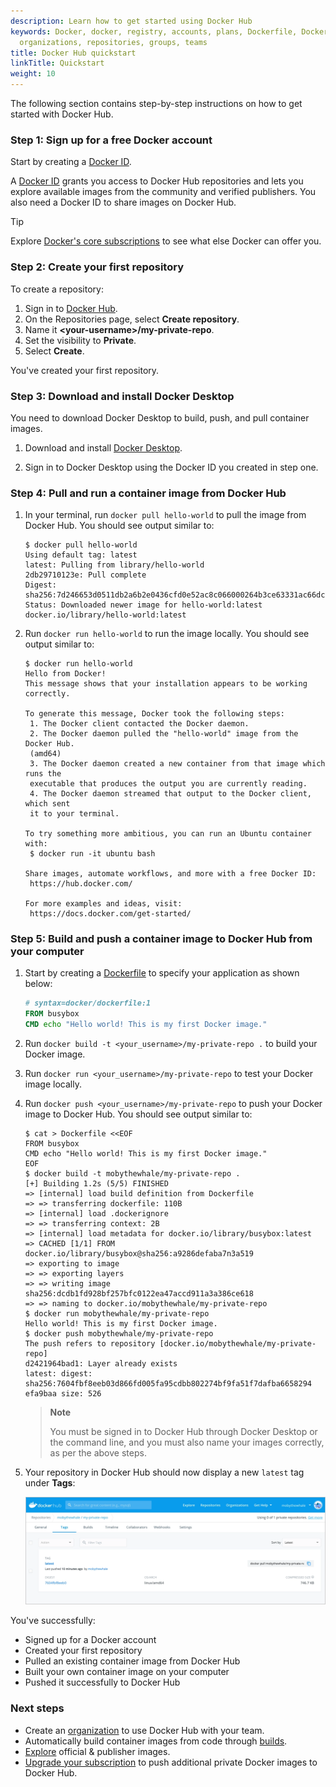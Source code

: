 ```yaml
---
description: Learn how to get started using Docker Hub
keywords: Docker, docker, registry, accounts, plans, Dockerfile, Docker Hub, accounts,
  organizations, repositories, groups, teams
title: Docker Hub quickstart
linkTitle: Quickstart
weight: 10
---
```


The following section contains step-by-step instructions on how to get started with Docker Hub.

### Step 1: Sign up for a free Docker account

Start by creating a [Docker ID](https://hub.docker.com/signup).

A [Docker ID](/accounts/create-account/index.md) grants you access to Docker Hub repositories and lets you explore available images from the community and verified publishers. You also need a Docker ID to share images on Docker Hub.

> [!TIP]
>
> Explore [Docker's core subscriptions](https://www.docker.com/pricing/) to see what else Docker can offer you.

### Step 2: Create your first repository

To create a repository:

1. Sign in to [Docker Hub](https://hub.docker.com).
2. On the Repositories page, select **Create repository**.
3. Name it **&lt;your-username&gt;/my-private-repo**.
4. Set the visibility to **Private**.
5. Select **Create**.

You've created your first repository.

### Step 3: Download and install Docker Desktop

You need to download Docker Desktop to build, push, and pull container images.

1. Download and install [Docker Desktop](../../../manuals/desktop/index.md).

2. Sign in to Docker Desktop using the Docker ID you created in step one.

### Step 4: Pull and run a container image from Docker Hub

1. In your terminal, run `docker pull hello-world` to pull the image from Docker Hub. You should see output similar to:

   ```console
   $ docker pull hello-world
   Using default tag: latest
   latest: Pulling from library/hello-world
   2db29710123e: Pull complete
   Digest:   sha256:7d246653d0511db2a6b2e0436cfd0e52ac8c066000264b3ce63331ac66dca625
   Status: Downloaded newer image for hello-world:latest
   docker.io/library/hello-world:latest
   ```

2. Run `docker run hello-world` to run the image locally. You should see output similar to:

    ```console
    $ docker run hello-world
    Hello from Docker!
    This message shows that your installation appears to be working correctly.

    To generate this message, Docker took the following steps:
     1. The Docker client contacted the Docker daemon.
     2. The Docker daemon pulled the "hello-world" image from the Docker Hub.
     (amd64)
     3. The Docker daemon created a new container from that image which runs the
     executable that produces the output you are currently reading.
     4. The Docker daemon streamed that output to the Docker client, which sent
     it to your terminal.

    To try something more ambitious, you can run an Ubuntu container with:
     $ docker run -it ubuntu bash

    Share images, automate workflows, and more with a free Docker ID:
     https://hub.docker.com/

    For more examples and ideas, visit:
     https://docs.docker.com/get-started/
    ```

### Step 5: Build and push a container image to Docker Hub from your computer

1. Start by creating a [Dockerfile](../../../reference/dockerfile.md) to specify your application as shown below:

   ```dockerfile
   # syntax=docker/dockerfile:1
   FROM busybox
   CMD echo "Hello world! This is my first Docker image."
   ```

2. Run `docker build -t <your_username>/my-private-repo .` to build your Docker
   image.

3. Run `docker run <your_username>/my-private-repo` to test your
Docker image locally.

4. Run `docker push <your_username>/my-private-repo` to push your Docker image to Docker Hub. You should see output similar to:

   ```console
   $ cat > Dockerfile <<EOF
   FROM busybox
   CMD echo "Hello world! This is my first Docker image."
   EOF
   $ docker build -t mobythewhale/my-private-repo .
   [+] Building 1.2s (5/5) FINISHED
   => [internal] load build definition from Dockerfile
   => => transferring dockerfile: 110B
   => [internal] load .dockerignore
   => => transferring context: 2B
   => [internal] load metadata for docker.io/library/busybox:latest
   => CACHED [1/1] FROM docker.io/library/busybox@sha256:a9286defaba7n3a519
   => exporting to image
   => => exporting layers
   => => writing image sha256:dcdb1fd928bf257bfc0122ea47accd911a3a386ce618
   => => naming to docker.io/mobythewhale/my-private-repo
   $ docker run mobythewhale/my-private-repo
   Hello world! This is my first Docker image.
   $ docker push mobythewhale/my-private-repo
   The push refers to repository [docker.io/mobythewhale/my-private-repo]
   d2421964bad1: Layer already exists
   latest: digest: sha256:7604fbf8eeb03d866fd005fa95cdbb802274bf9fa51f7dafba6658294
   efa9baa size: 526
   ```

    >**Note**
    >
    > You must be signed in to Docker Hub through Docker Desktop or the command line, and you must also name your images correctly, as per the above steps.

5. Your repository in Docker Hub should now display a new `latest` tag under **Tags**:

    ![Tag created](images/index-tag.webp)

You've successfully:

- Signed up for a Docker account
- Created your first repository
- Pulled an existing container image from Docker Hub
- Built your own container image on your computer
- Pushed it successfully to Docker Hub

### Next steps

- Create an [organization](orgs.md) to use Docker Hub with your team.
- Automatically build container images from code through [builds](builds/).
- [Explore](https://hub.docker.com/explore) official & publisher images.
- [Upgrade your subscription](https://www.docker.com/pricing) to push additional private Docker images to
Docker Hub.
